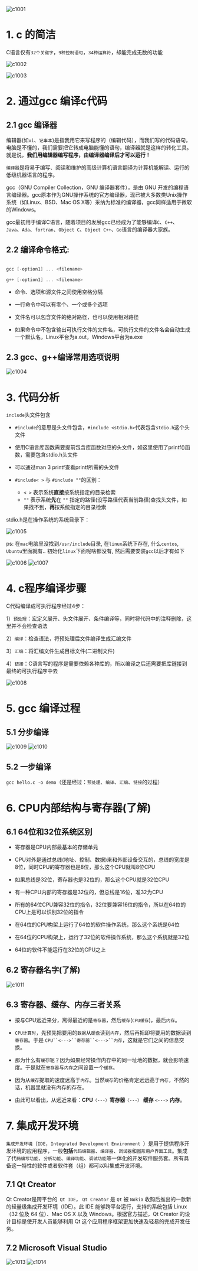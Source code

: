 ![c1001](images/c1001.png)


# 1. c 的简洁

C语言仅有`32个关键字`，`9种控制语句`，`34种运算符`，却能完成无数的功能

![c1002](images/c1002.png)

![c1003](images/c1003.png)

# 2. 通过gcc 编译c代码


## 2.1 gcc 编译器

编辑器(如`vi`、`记事本`)是指我用它来写程序的（编辑代码），而我们写的代码语句，电脑是不懂的，我们需要把它转成电脑能懂的语句，编译器就是这样的转化工具。就是说，**我们用编辑器编写程序，由编译器编译后才可以运行！**

`编译器`是将易于编写、阅读和维护的高级计算机语言翻译为计算机能解读、运行的低级机器语言的程序。

gcc（GNU  Compiler Collection，GNU 编译器套件），是由 GNU 开发的编程语言编译器。gcc原本作为GNU操作系统的官方编译器，现已被大多数类Unix操作系统（如Linux、BSD、Mac  OS X等）采纳为标准的编译器，gcc同样适用于微软的Windows。


gcc最初用于编译C语言，随着项目的发展gcc已经成为了能够编译`C`、`C++`、`Java`、`Ada`、`fortran`、`Object C`、`Object C++`、`Go`语言的编译器大家族。



## 2.2 编译命令格式:

```c

gcc [-option1] ... <filename>

g++ [-option1] ... <filename>

```


- 命令、选项和源文件之间使用空格分隔

- 一行命令中可以有零个、一个或多个选项

- 文件名可以包含文件的绝对路径，也可以使用相对路径

- 如果命令中不包含输出可执行文件的文件名，可执行文件的文件名会自动生成一个默认名，Linux平台为a.out，Windows平台为a.exe




## 2.3 gcc、g++编译常用选项说明


![c1004](images/c1004.png)


# 3. 代码分析


 `include`头文件包含

- `#include`的意思是头文件包含，`#include <stdio.h>`代表包含`stdio.h`这个头文件

- 使用C语言库函数需要提前包含库函数对应的头文件，如这里使用了printf()函数，需要包含stdio.h头文件

- 可以通过man 3 printf查看printf所需的头文件


- `#include< >` 与 `#include ""`的区别：
  - `< >` 表示系统**直接**按系统指定的目录检索
  - `""` 表示系统**先**在 `""` 指定的路径(没写路径代表当前路径)查找头文件，如果找不到，**再**按系统指定的目录检索

stdio.h是在操作系统的系统目录下：

![c1005](images/c1005.png)


ps: 在`mac`电脑里没找到`/usr/include`目录, 在`linux`系统下存在, 什么`centos`, `Ubuntu`里面就有.. 初始化`linux`下面呢啥都没有, 然后需要安装`gcc`以后才有如下

![c1006](images/c1006.png)
![c1007](images/c1007.png)



# 4. c程序编译步骤


C代码编译成可执行程序经过4步：

1）`预处理`：宏定义展开、头文件展开、条件编译等，同时将代码中的注释删除，这里并不会检查语法

2）`编译`：检查语法，将预处理后文件编译生成汇编文件

3）`汇编`：将汇编文件生成目标文件(二进制文件)

4）`链接`：C语言写的程序是需要依赖各种库的，所以编译之后还需要把库链接到最终的可执行程序中去



![c1008](images/c1008.png)


# 5. gcc 编译过程


## 5.1 分步编译

![c1009](images/c1009.png)
![c1010](images/c1010.png)


## 5.2 一步编译

`gcc hello.c -o demo`（还是经过：`预处理`、`编译`、`汇编`、`链接`的过程）


# 6. CPU内部结构与寄存器(了解)


## 6.1 64位和32位系统区别

- 寄存器是CPU内部最基本的存储单元

- CPU对外是通过总线(地址、控制、数据)来和外部设备交互的，总线的宽度是8位，同时CPU的寄存器也是8位，那么这个CPU就叫8位CPU

- 如果总线是32位，寄存器也是32位的，那么这个CPU就是32位CPU

- 有一种CPU内部的寄存器是32位的，但总线是16位，准32为CPU

- 所有的64位CPU兼容32位的指令，32位要兼容16位的指令，所以在64位的CPU上是可以识别32位的指令

- 在64位的CPU构架上运行了64位的软件操作系统，那么这个系统是64位

- 在64位的CPU构架上，运行了32位的软件操作系统，那么这个系统就是32位

- 64位的软件不能运行在32位的CPU之上


## 6.2 寄存器名字(了解)

![c1011](images/c1011.png)


## 6.3 寄存器、缓存、内存三者关系


- 按与CPU远近来分，离得最近的是`寄存器`，然后`缓存`(`CPU缓存`)，最后`内存`。

- `CPU计算时`，先预先把要用的`数据`从`硬盘`读到`内存`，然后再把即将要用的数据读到`寄存器`。于是 `CPU``<--->``寄存器``<--->``内存`，这就是它们之间的信息交换。

- 那为什么有`缓存`呢？因为如果经常操作内存中的同一址地的数据，就会影响速度。于是就在`寄存器`与`内存`之间设置一个`缓存`。

- 因为从`缓存`提取的速度远高于`内存`。当然`缓存`的价格肯定远远高于`内存`，不然的话，机器里就没有内存的存在。

- 由此可以看出，从远近来看：**CPU**`〈---〉`**寄存器**`〈---〉` **缓存** `<--->` **内存**。



# 7. 集成开发环境


`集成开发环境`（`IDE`，`Integrated Development Environment `）是用于提供程序开发环境的应用程序，一般**包括**`代码编辑器`、`编译器`、`调试器`和`图形用户界面工具`。集成了代`码编写功能`、`分析功能`、`编译功能`、`调试功能`等一体化的开发软件服务套。所有具备这一特性的软件或者软件套（组）都可以叫集成开发环境。


## 7.1 Qt Creator

Qt Creator是跨平台的` Qt IDE`， `Qt Creator` 是 `Qt` 被 `Nokia` 收购后推出的一款新的轻量级集成开发环境（IDE）。此 IDE 能够跨平台运行，支持的系统包括 Linux（32 位及 64 位）、Mac OS X 以及 Windows。根据官方描述，Qt Creator 的设计目标是使开发人员能够利用 Qt 这个应用程序框架更加快速及轻易的完成开发任务。




## 7.2 Microsoft Visual Studio

![c1013](images/c1013.png)
![c1014](images/c1014.png)


